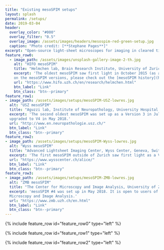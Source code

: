 ```yaml
---
title: "Existing mesoSPIM setups"
layout: splash
permalink: /setups/
date: 2019-03-04
header:
  overlay_color: "#000"
  overlay_filter: "0.5"
  overlay_image: /assets/images/headers/mesospim-red-green-setup.jpg
  caption: "Photo credit: [**Stephane Pages**]"
excerpt: "Open-source light-sheet microscopes for imaging in cleared tissue."
feature_row0:
  - image_path: /assets/images/unsplash-gallery-image-2-th.jpg
    alt: "HIFO mesoSPIM"
    title: "Helmchen lab, Brain Research Institute, University of Zurich, Switzerland"
    excerpt: 'The oldest mesoSPIM saw first light in October 2015 (as a Version 0). The most recent upgrade in May 2018 brought it to Version 4. For background information
    on the mesoSPIM versions, please check out the [mesoSPIM history](https://github.com/mesoSPIM/mesoSPIM-hardware-documentation/wiki/mesoSPIM_history) The microscope is accessible as part of collaborations with the Helmchen lab.'
    url: "https://www.hifo.uzh.ch/en/research/helmchen.html"
    btn_label: "Link"
    btn_class: "btn--primary"
feature_row1:
- image_path: /assets/images/setups/mesoSPIM-USZ-lowres.jpg
  alt: "USZ mesoSPIM"
  title: "Aguzzi lab, Institute of Neuropathology, University Hospital Zurich, Switzerland"
  excerpt: 'The second oldest mesoSPIM was set up as a Version 3 in July 2017 and
  upgraded to V4 in May 2018.'
  url: "http://www.en.neuropathologie.usz.ch/"
  btn_label: "Link"
  btn_class: "btn--primary"
feature_row2:
- image_path: /assets/images/setups/mesoSPIM-Wyss-lowres.jpg
  alt: "Wyss mesoSPIM"
  title: "Advanced Lightsheet Imaging Center, Wyss Center, Geneva, Switzerland"
  excerpt: 'The first mesoSPIM outside of Zurich saw first light as a Version 3 in March 2018. It is open to users from both academia and industry.'
  url: "https://www.wysscenter.ch/alice/"
  btn_label: "Link"
  btn_class: "btn--primary"
feature_row3:
- image_path: /assets/images/setups/mesoSPIM-ZMB-lowres.jpg
  alt: "ZMB mesoSPIM"
  title: "The Center for Microscopy and Image Analysis, University of Zurich, Switzerland"
  excerpt: 'mesoSPIM #4 was set up in May 2018. It is open to users of the Center for
  Microscopy and Image Analysis.'
  url: "https://www.zmb.uzh.ch/en.html"
  btn_label: "Link"
  btn_class: "btn--primary"      
---
```

{% include feature_row id="feature_row0" type="left" %}

{% include feature_row id="feature_row1" type="left" %}

{% include feature_row id="feature_row2" type="left" %}

